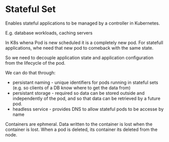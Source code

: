 # Stateful Set

Enables stateful applications to be managed by a controller in Kubernetes.

E.g. database workloads, caching servers


In K8s whena Pod is new scheduled it is a completely new pod. For statefull applications, whe need that new pod to comeback with the same state.

So we need to decouple application state and application configuration from the lifecycle of the pod.

We can do that through:

 - persistant naming - unique identifiers for pods running in stateful sets (e.g. so clients of a DB know where to get the data from)
 - persistant storage - required so data can be stored outside and independently of the pod, and so that data can be retrieved by a future pod.
 - headless service - provides DNS to allow stateful pods to be accesse by name

Containers are ephmeral. Data written to the container is lost when the container is lost. When a pod is deleted, its container its deleted from the node. 


